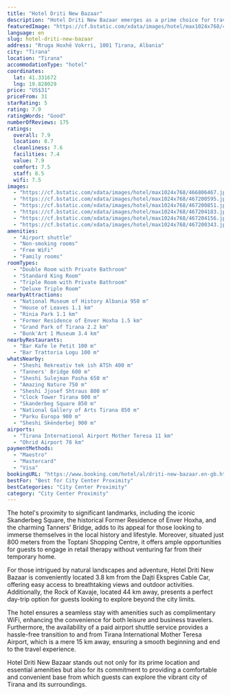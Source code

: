 ```yaml
---
title: "Hotel Driti New Bazaar"
description: "Hotel Driti New Bazaar emerges as a prime choice for travelers seeking convenience and comfort in the heart of Tirana."
featuredImage: "https://cf.bstatic.com/xdata/images/hotel/max1024x768/466806467.jpg?k=c32f0ce8f068463cc0c660341cbd18955199686d444787a7f99384cfa97b5737&o=&hp=1"
language: en
slug: hotel-driti-new-bazaar
address: "Rruga Hoxhë Vokrri, 1001 Tirana, Albania"
city: "Tirana"
location: "Tirana"
accommodationType: "hotel"
coordinates:
  lat: 41.331672
  lng: 19.828029
price: "US$31"
priceFrom: 31
starRating: 5
rating: 7.9
ratingWords: "Good"
numberOfReviews: 175
ratings:
  overall: 7.9
  location: 8.7
  cleanliness: 7.6
  facilities: 7.4
  value: 7.9
  comfort: 7.5
  staff: 8.5
  wifi: 7.5
images:
  - "https://cf.bstatic.com/xdata/images/hotel/max1024x768/466806467.jpg?k=c32f0ce8f068463cc0c660341cbd18955199686d444787a7f99384cfa97b5737&o=&hp=1"
  - "https://cf.bstatic.com/xdata/images/hotel/max1024x768/467200595.jpg?k=18965c372f42d15cf108bfce4c67c69b83e73c66af6380954b5906805c6125de&o=&hp=1"
  - "https://cf.bstatic.com/xdata/images/hotel/max1024x768/467200851.jpg?k=0d7c6e94076cada65320bd95e578109fb8c00dd9073ba5bade8b1a7cc99a8685&o=&hp=1"
  - "https://cf.bstatic.com/xdata/images/hotel/max1024x768/467204183.jpg?k=832c0fd8d81a595fc2e2e6930b71f7e6a2dd6a9d18bb1814fd84370ae6f10562&o=&hp=1"
  - "https://cf.bstatic.com/xdata/images/hotel/max1024x768/467204156.jpg?k=4df8b2059b8b64b43ff2b51babe3e2f2e53313db9ab982e06c7c8913d32f556a&o=&hp=1"
  - "https://cf.bstatic.com/xdata/images/hotel/max1024x768/467200343.jpg?k=9c897f5cfda92c198e7b447f89a365e1631451967caed6c02c3572357d15bf98&o=&hp=1"
amenities:
  - "Airport shuttle"
  - "Non-smoking rooms"
  - "Free WiFi"
  - "Family rooms"
roomTypes:
  - "Double Room with Private Bathroom"
  - "Standard King Room"
  - "Triple Room with Private Bathroom"
  - "Deluxe Triple Room"
nearbyAttractions:
  - "National Museum of History Albania 950 m"
  - "House of Leaves 1.1 km"
  - "Rinia Park 1.1 km"
  - "Former Residence of Enver Hoxha 1.5 km"
  - "Grand Park of Tirana 2.2 km"
  - "Bunk'Art 1 Museum 3.4 km"
nearbyRestaurants:
  - "Bar Kafe le Petit 100 m"
  - "Bar Trattoria Logu 100 m"
whatsNearby:
  - "Sheshi Rekreativ tek ish ATSh 400 m"
  - "Tanners' Bridge 600 m"
  - "Sheshi Sulejman Pasha 650 m"
  - "Amazing Nature 750 m"
  - "Sheshi Jjosef Shtraus 800 m"
  - "Clock Tower Tirana 800 m"
  - "Skanderbeg Square 850 m"
  - "National Gallery of Arts Tirana 850 m"
  - "Parku Europa 900 m"
  - "Sheshi Skënderbej 900 m"
airports:
  - "Tirana International Airport Mother Teresa 11 km"
  - "Ohrid Airport 78 km"
paymentMethods:
  - "Maestro"
  - "Mastercard"
  - "Visa"
bookingURL: "https://www.booking.com/hotel/al/driti-new-bazaar.en-gb.html?aid=8035640"
bestFor: "Best for City Center Proximity"
bestCategories: "City Center Proximity"
category: "City Center Proximity"
---
```


The hotel's proximity to significant landmarks, including the iconic Skanderbeg Square, the historical Former Residence of Enver Hoxha, and the charming Tanners' Bridge, adds to its appeal for those looking to immerse themselves in the local history and lifestyle. Moreover, situated just 800 meters from the Toptani Shopping Centre, it offers ample opportunities for guests to engage in retail therapy without venturing far from their temporary home.

For those intrigued by natural landscapes and adventure, Hotel Driti New Bazaar is conveniently located 3.8 km from the Dajti Ekspres Cable Car, offering easy access to breathtaking views and outdoor activities. Additionally, the Rock of Kavaje, located 44 km away, presents a perfect day-trip option for guests looking to explore beyond the city limits.

The hotel ensures a seamless stay with amenities such as complimentary WiFi, enhancing the convenience for both leisure and business travelers. Furthermore, the availability of a paid airport shuttle service provides a hassle-free transition to and from Tirana International Mother Teresa Airport, which is a mere 15 km away, ensuring a smooth beginning and end to the travel experience.

Hotel Driti New Bazaar stands out not only for its prime location and essential amenities but also for its commitment to providing a comfortable and convenient base from which guests can explore the vibrant city of Tirana and its surroundings.